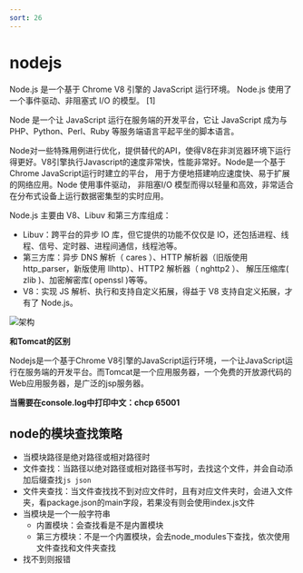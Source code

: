 ```yaml
---
sort: 26
---
```


# nodejs

Node.js 是一个基于 Chrome V8 引擎的 JavaScript 运行环境。 Node.js 使用了一个事件驱动、非阻塞式 I/O 的模型。 [1]

Node 是一个让 JavaScript 运行在服务端的开发平台，它让 JavaScript 成为与PHP、Python、Perl、Ruby 等服务端语言平起平坐的脚本语言。

Node对一些特殊用例进行优化，提供替代的API，使得V8在非浏览器环境下运行得更好。V8引擎执行Javascript的速度非常快，性能非常好。Node是一个基于Chrome JavaScript运行时建立的平台， 用于方便地搭建响应速度快、易于扩展的网络应用。Node 使用事件驱动， 非阻塞I/O 模型而得以轻量和高效，非常适合在分布式设备上运行数据密集型的实时应用。

Node.js 主要由 V8、Libuv 和第三方库组成：

- Libuv：跨平台的异步 IO 库，但它提供的功能不仅仅是 IO，还包括进程、线程、信号、定时器、进程间通信，线程池等。
- 第三方库：异步 DNS 解析（ cares ）、HTTP 解析器（旧版使用 http_parser，新版使用 llhttp）、HTTP2 解析器（ nghttp2 ）、 解压压缩库( zlib )、加密解密库( openssl )等等。
- V8：实现 JS 解析、执行和支持自定义拓展，得益于 V8 支持自定义拓展，才有了 Node.js。

![架构](https://p3-juejin.byteimg.com/tos-cn-i-k3u1fbpfcp/bf4dd465fc8c4ebf84265af17072ec65~tplv-k3u1fbpfcp-zoom-in-crop-mark:4536:0:0:0.awebp)


**和Tomcat的区别**

Nodejs是一个基于Chrome V8引擎的JavaScript运行环境，一个让JavaScript运行在服务端的开发平台。而Tomcat是一个应用服务器，一个免费的开放源代码的Web应用服务器，是广泛的jsp服务器。

**当需要在console.log中打印中文：chcp 65001**


## node的模块查找策略

- 当模块路径是绝对路径或相对路径时
 - 文件查找：当路径以绝对路径或相对路径书写时，去找这个文件，并会自动添加后缀查找`js json`
 - 文件夹查找：当文件查找找不到对应文件时，且有对应文件夹时，会进入文件夹，看package.json的main字段，若果没有则会使用index.js文件
- 当模块是一个一般字符串
  - 内置模块：会查找看是不是内置模块
  - 第三方模块：不是一个内置模块，会去node_modules下查找，依次使用文件查找和文件夹查找
- 找不到则报错